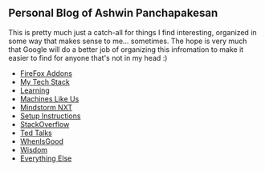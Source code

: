## Personal Blog of Ashwin Panchapakesan

This is pretty much just a catch-all for things I find interesting, organized in some way that makes sense to me... sometimes.
The hope is very much that Google will do a better job of organizing this infromation to make it easier to find for anyone that's not in my head :)

- [FireFox Addons](firefox_addons.md)
- [My Tech Stack](tech.md)
- [Learning](learning.md)
- [Machines Like Us](machines_like_us.md)
- [Mindstorm NXT](mindstorm_nxt_2_0.md)
- [Setup Instructions](setup_instructions.md)
- [StackOverflow](stackoverflow.md)
- [Ted Talks](ted_talks.md)
- [WhenIsGood](when_is_good.md)
- [Wisdom](wisdom.md)
- [Everything Else](random.md)

